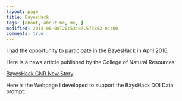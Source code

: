 ```yaml
---
layout: page
title: BayesHack
tags: [about, about me, me, ]
modified: 2014-08-08T20:53:07.573882-04:00
comments: true
---
```


I had the opportunity to participate in the BayesHack in April 2016.

Here is a news article published by the College of Natural Resources:

[BayesHack CNR New Story](https://cnr.ncsu.edu/news/2016/05/hacking-big-data-solutions-for-social-good/)

Here is the Webpage I developed to support the BaysHack DOI Data prompt:
